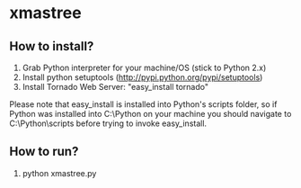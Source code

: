 xmastree 
========

How to install?
---------------
1. Grab Python interpreter for your machine/OS (stick to Python 2.x)
2. Install python setuptools (http://pypi.python.org/pypi/setuptools)
3. Install Tornado Web Server: "easy_install tornado"

Please note that easy_install is installed into Python's scripts 
folder, so if Python was installed into C:\Python on your machine
you should navigate to C:\Python\scripts before trying to invoke
easy_install.

How to run?
-----------
1. python xmastree.py
